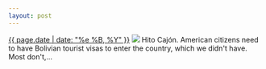 ```yaml
---
layout: post
---
```


<p>
  <time><a href="/134">{{ page.date | date: "%e %B, %Y" }}</a></time>
  <a href="/134"><img src="{{ site.assets_url }}/134.jpg"/></a>
  <span>Hito Cajón. American citizens need to have Bolivian tourist visas to enter the country, which we didn't have. Most don't,...</span>
</p>
